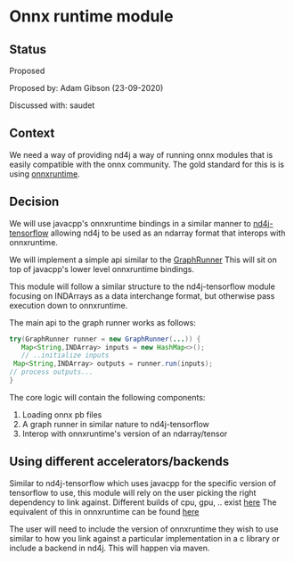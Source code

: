 # Onnx runtime module

## Status
Proposed

Proposed by: Adam Gibson (23-09-2020)

Discussed with: saudet

## Context

We need a way of providing nd4j a way of running onnx modules
that is easily compatible with the onnx community. The gold standard for this
is is using [onnxruntime](https://github.com/microsoft/onnxruntime/blob/master/docs/Java_API.md).


## Decision

We will use javacpp's onnxruntime bindings in a similar manner to [nd4j-tensorflow](../nd4j-tensorflow)
allowing nd4j to be used as an ndarray format that interops with onnxruntime.

We will implement a simple api similar to the [GraphRunner](../nd4j-tensorflow/src/main/java/org/nd4j/tensorflow/conversion/graphrunner/GraphRunner.java)
This will sit on top of javacpp's lower level onnxruntime bindings.

This module will follow a similar structure to the nd4j-tensorflow module
focusing on INDArrays as a data interchange format, but otherwise pass execution
down to onnxruntime.


The main api to the graph runner works as follows:

```java
try(GraphRunner runner = new GraphRunner(...)) {
   Map<String,INDArray> inputs = new HashMap<>();
   // ..initialize inputs
 Map<String,INDArray> outputs = runner.run(inputs);
// process outputs...
}
```

The core logic will contain the following components:

1. Loading onnx pb files
2. A graph runner in similar nature to nd4j-tensorflow
3. Interop with onnxruntime's version of an ndarray/tensor

Using different accelerators/backends
-----------------------------------------

Similar to nd4j-tensorflow which uses javacpp for the specific version of
tensorflow to use, this module will rely on the user picking the right dependency
to link against. Different builds of cpu, gpu, .. exist [here](https://repo1.maven.org/maven2/org/bytedeco/tensorflow/1.15.3-1.5.4/)
The equivalent of this in onnxruntime can be found [here](https://repo1.maven.org/maven2/org/bytedeco/onnxruntime/1.4.0-1.5.4/)

The user will need to include the version of onnxruntime they wish to use
similar to how you link against a particular implementation in a c library
or include a backend in nd4j. This will happen via maven.



  
